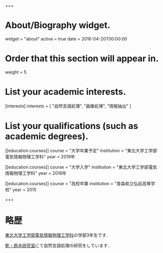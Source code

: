 +++
# About/Biography widget.
widget = "about"
active = true
date = 2016-04-20T00:00:00

# Order that this section will appear in.
weight = 5

# List your academic interests.
[interests]
  interests = [
    "自然言語処理",
    "画像処理",
    "情報抽出"
  ]

# List your qualifications (such as academic degrees).
[[education.courses]]
  course = "大学卒業予定"
  institution = "東北大学工学部電気情報物理工学科"
  year = 2019年

[[education.courses]]
  course = "大学入学"
  institution = "東北大学工学部電気情報物理工学科"
  year = 2016年

[[education.courses]]
  course = "高校卒業
  institution = "青森県立弘前高等学校"
  year = 2015

+++

# 略歴

 [東北大学工学部電気情報物理工学科](http://www.ecei.tohoku.ac.jp/eipe/)の学部3年生です．

[乾・鈴木研究室](http://www.cl.ecei.tohoku.ac.jp/)にて自然言語処理の研究をしています．
